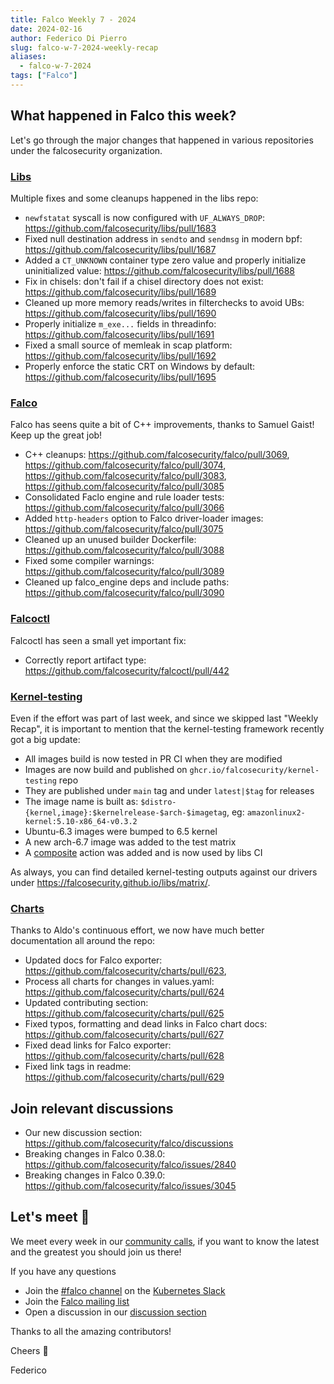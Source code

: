 ```yaml
---
title: Falco Weekly 7 - 2024
date: 2024-02-16
author: Federico Di Pierro
slug: falco-w-7-2024-weekly-recap
aliases:
  - falco-w-7-2024
tags: ["Falco"]
---
```


## What happened in Falco this week?

Let's go through the major changes that happened in various repositories under the falcosecurity organization.  

### [Libs](https://github.com/falcosecurity/libs)

Multiple fixes and some cleanups happened in the libs repo:
* `newfstatat` syscall is now configured with `UF_ALWAYS_DROP`: https://github.com/falcosecurity/libs/pull/1683
* Fixed null destination address in `sendto` and `sendmsg` in modern bpf: https://github.com/falcosecurity/libs/pull/1687
* Added a `CT_UNKNOWN` container type zero value and properly initialize uninitialized value: https://github.com/falcosecurity/libs/pull/1688
* Fix in chisels: don't fail if a chisel directory does not exist: https://github.com/falcosecurity/libs/pull/1689
* Cleaned up more memory reads/writes in filterchecks to avoid UBs: https://github.com/falcosecurity/libs/pull/1690
* Properly initialize `m_exe...` fields in threadinfo: https://github.com/falcosecurity/libs/pull/1691
* Fixed a small source of memleak in scap platform: https://github.com/falcosecurity/libs/pull/1692
* Properly enforce the static CRT on Windows by default: https://github.com/falcosecurity/libs/pull/1695

### [Falco](https://github.com/falcosecurity/falco)

Falco has seens quite a bit of C++ improvements, thanks to Samuel Gaist! Keep up the great job!  
* C++ cleanups: https://github.com/falcosecurity/falco/pull/3069, https://github.com/falcosecurity/falco/pull/3074, https://github.com/falcosecurity/falco/pull/3083, https://github.com/falcosecurity/falco/pull/3085
* Consolidated Faclo engine and rule loader tests: https://github.com/falcosecurity/falco/pull/3066
* Added `http-headers` option to Falco driver-loader images: https://github.com/falcosecurity/falco/pull/3075
* Cleaned up an unused builder Dockerfile: https://github.com/falcosecurity/falco/pull/3088
* Fixed some compiler warnings: https://github.com/falcosecurity/falco/pull/3089
* Cleaned up falco_engine deps and include paths: https://github.com/falcosecurity/falco/pull/3090

### [Falcoctl](https://github.com/falcosecurity/falcoctl)

Falcoctl has seen a small yet important fix:
* Correctly report artifact type: https://github.com/falcosecurity/falcoctl/pull/442

### [Kernel-testing](https://github.com/falcosecurity/kernel-testing)

Even if the effort was part of last week, and since we skipped last "Weekly Recap", it is important to mention that the kernel-testing framework recently got a big update:
* All images build is now tested in PR CI when they are modified
* Images are now build and published on `ghcr.io/falcosecurity/kernel-testing` repo
* They are published under `main` tag and under `latest|$tag` for releases
* The image name is built as: `$distro-{kernel,image}:$kernelrelease-$arch-$imagetag`, eg: `amazonlinux2-kernel:5.10-x86_64-v0.3.2`
* Ubuntu-6.3 images were bumped to 6.5 kernel
* A new arch-6.7 image was added to the test matrix
* A [composite](https://github.com/falcosecurity/kernel-testing/blob/main/action.yml) action was added and is now used by libs CI

As always, you can find detailed kernel-testing outputs against our drivers under https://falcosecurity.github.io/libs/matrix/.

### [Charts](https://github.com/falcosecurity/charts)

Thanks to Aldo's continuous effort, we now have much better documentation all around the repo: 
* Updated docs for Falco exporter: https://github.com/falcosecurity/charts/pull/623, 
* Process all charts for changes in values.yaml: https://github.com/falcosecurity/charts/pull/624
* Updated contributing section: https://github.com/falcosecurity/charts/pull/625
* Fixed typos, formatting and dead links in Falco chart docs: https://github.com/falcosecurity/charts/pull/627
* Fixed dead links for Falco exporter: https://github.com/falcosecurity/charts/pull/628
* Fixed link tags in readme: https://github.com/falcosecurity/charts/pull/629

## Join relevant discussions

* Our new discussion section: <https://github.com/falcosecurity/falco/discussions>
* Breaking changes in Falco 0.38.0: <https://github.com/falcosecurity/falco/issues/2840>
* Breaking changes in Falco 0.39.0: <https://github.com/falcosecurity/falco/issues/3045>

## Let's meet 🤝

We meet every week in our [community calls](https://github.com/falcosecurity/community),
if you want to know the latest and the greatest you should join us there!

If you have any questions

* Join the [#falco channel](https://kubernetes.slack.com/messages/falco) on the [Kubernetes Slack](https://slack.k8s.io)
* Join the [Falco mailing list](https://lists.cncf.io/g/cncf-falco-dev)
* Open a discussion in our [discussion section](https://github.com/falcosecurity/falco/discussions)

Thanks to all the amazing contributors!

Cheers 🎊

Federico
